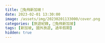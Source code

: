 ```yaml
---
title: 🐰兔飛新加坡！
date: 2023-02-01 13:30:00
image: /assets/img/20230201133000/cover.png
categories: [旅遊紀錄, 🐰兔飛新加坡]
tags: [新加坡, 國外旅遊, 過年假期]
hidden: true
---
```



